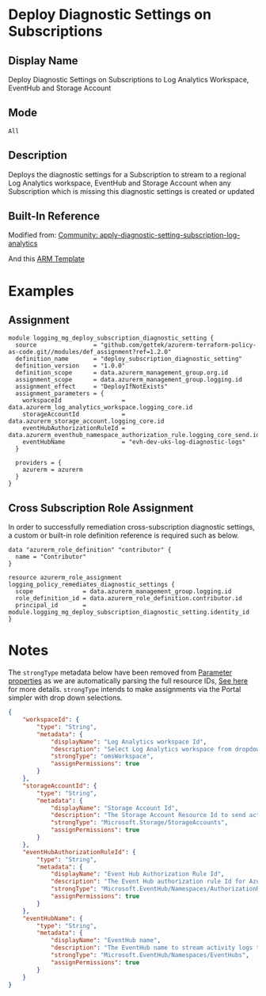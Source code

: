 # Deploy Diagnostic Settings on Subscriptions

## Display Name

Deploy Diagnostic Settings on Subscriptions to Log Analytics Workspace, EventHub and Storage Account

## Mode

`All`

## Description

Deploys the diagnostic settings for a Subscription to stream to a regional Log Analytics workspace, EventHub and Storage Account when any Subscription which is missing this diagnostic settings is created or updated

## Built-In Reference

Modified from: [Community: apply-diagnostic-setting-subscription-log-analytics](https://github.com/Azure/Community-Policy/tree/master/Policies/Monitoring/apply-diagnostic-setting-subscription-log-analytics)

And this [ARM Template](https://docs.microsoft.com/en-us/azure/azure-monitor/samples/resource-manager-diagnostic-settings#diagnostic-setting-for-activity-log)

# Examples

## Assignment
```hcl
module logging_mg_deploy_subscription_diagnostic_setting {
  source                = "github.com/gettek/azurerm-terraform-policy-as-code.git//modules/def_assignment?ref=1.2.0"
  definition_name       = "deploy_subscription_diagnostic_setting"
  definition_version    = "1.0.0"
  definition_scope      = data.azurerm_management_group.org.id
  assignment_scope      = data.azurerm_management_group.logging.id
  assignment_effect     = "DeployIfNotExists"
  assignment_parameters = {
    workspaceId                 = data.azurerm_log_analytics_workspace.logging_core.id
    storageAccountId            = data.azurerm_storage_account.logging_core.id
    eventHubAuthorizationRuleId = data.azurerm_eventhub_namespace_authorization_rule.logging_core_send.id
    eventHubName                = "evh-dev-uks-log-diagnostic-logs"
  }

  providers = {
    azurerm = azurerm
  }
}
```

## Cross Subscription Role Assignment

In order to successfully remediation cross-subscription diagnostic settings, a custom or built-in role definition reference is required such as below.

```hcl
data "azurerm_role_definition" "contributor" {
  name = "Contributor"
}

resource azurerm_role_assignment logging_policy_remediates_diagnostic_settings {
  scope              = data.azurerm_management_group.logging.id
  role_definition_id = data.azurerm_role_definition.contributor.id
  principal_id       = module.logging_mg_deploy_subscription_diagnostic_setting.identity_id
}
```

# Notes

The `strongType` metadata below have been removed from [Parameter properties](https://docs.microsoft.com/en-us/azure/governance/policy/concepts/definition-structure#parameter-properties) as we are automatically parsing the full resource IDs, [See here](https://github.com/terraform-providers/terraform-provider-azurerm/issues/5462) for more details. `strongType` intends to make assignments via the Portal simpler with drop down selections.

```json
{
    "workspaceId": {
        "type": "String",
        "metadata": {
            "displayName": "Log Analytics workspace Id",
            "description": "Select Log Analytics workspace from dropdown list. If this workspace is outside of the scope of the assignment you must manually grant 'Log Analytics Contributor' permissions (or similar) to the policy assignment's principal ID.",
            "strongType": "omsWorkspace",
            "assignPermissions": true
        }
    },
    "storageAccountId": {
        "type": "String",
        "metadata": {
            "displayName": "Storage Account Id",
            "description": "The Storage Account Resource Id to send activity logs",
            "strongType": "Microsoft.Storage/StorageAccounts",
            "assignPermissions": true
        }
    },
    "eventHubAuthorizationRuleId": {
        "type": "String",
        "metadata": {
            "displayName": "Event Hub Authorization Rule Id",
            "description": "The Event Hub authorization rule Id for Azure Diagnostics. The authorization rule needs to be at Event Hub namespace level. e.g. /subscriptions/{subscription Id}/resourceGroups/{resource group}/providers/Microsoft.EventHub/namespaces/{Event Hub namespace}/authorizationrules/{authorization rule}",
            "strongType": "Microsoft.EventHub/Namespaces/AuthorizationRules",
            "assignPermissions": true
        }
    },
    "eventHubName": {
        "type": "String",
        "metadata": {
            "displayName": "EventHub name",
            "description": "The EventHub name to stream activity logs to",
            "strongType": "Microsoft.EventHub/Namespaces/EventHubs",
            "assignPermissions": true
        }
    }
}
```
